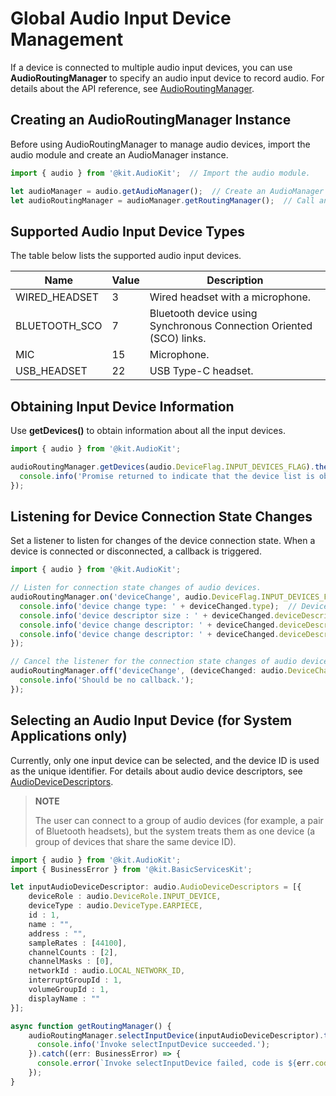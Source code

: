 # Global Audio Input Device Management

If a device is connected to multiple audio input devices, you can use **AudioRoutingManager** to specify an audio input device to record audio. For details about the API reference, see [AudioRoutingManager](../../reference/apis-audio-kit/js-apis-audio.md#audioroutingmanager9).

## Creating an AudioRoutingManager Instance

Before using AudioRoutingManager to manage audio devices, import the audio module and create an AudioManager instance.

```ts
import { audio } from '@kit.AudioKit';  // Import the audio module.

let audioManager = audio.getAudioManager();  // Create an AudioManager instance.
let audioRoutingManager = audioManager.getRoutingManager();  // Call an API of AudioManager to create an AudioRoutingManager instance.
```

## Supported Audio Input Device Types

The table below lists the supported audio input devices.

| Name| Value| Description| 
| -------- | -------- | -------- |
| WIRED_HEADSET | 3 | Wired headset with a microphone.| 
| BLUETOOTH_SCO | 7 | Bluetooth device using Synchronous Connection Oriented (SCO) links.| 
| MIC | 15 | Microphone.| 
| USB_HEADSET | 22 | USB Type-C headset.| 

## Obtaining Input Device Information

Use **getDevices()** to obtain information about all the input devices.

```ts
import { audio } from '@kit.AudioKit';

audioRoutingManager.getDevices(audio.DeviceFlag.INPUT_DEVICES_FLAG).then((data: audio.AudioDeviceDescriptors) => {
  console.info('Promise returned to indicate that the device list is obtained.');
});
```

## Listening for Device Connection State Changes

Set a listener to listen for changes of the device connection state. When a device is connected or disconnected, a callback is triggered.

```ts
import { audio } from '@kit.AudioKit';

// Listen for connection state changes of audio devices.
audioRoutingManager.on('deviceChange', audio.DeviceFlag.INPUT_DEVICES_FLAG, (deviceChanged: audio.DeviceChangeAction) => {
  console.info('device change type: ' + deviceChanged.type);  // Device connection state change. The value 0 means that the device is connected and 1 means that the device is disconnected.
  console.info('device descriptor size : ' + deviceChanged.deviceDescriptors.length);
  console.info('device change descriptor: ' + deviceChanged.deviceDescriptors[0].deviceRole);  // Device role.
  console.info('device change descriptor: ' + deviceChanged.deviceDescriptors[0].deviceType);  // Device type.
});

// Cancel the listener for the connection state changes of audio devices.
audioRoutingManager.off('deviceChange', (deviceChanged: audio.DeviceChangeAction) => {
  console.info('Should be no callback.');
});
```
<!--Del-->
## Selecting an Audio Input Device (for System Applications only)

Currently, only one input device can be selected, and the device ID is used as the unique identifier. For details about audio device descriptors, see [AudioDeviceDescriptors](../../reference/apis-audio-kit/js-apis-audio.md#audiodevicedescriptors).

> **NOTE**
> 
> The user can connect to a group of audio devices (for example, a pair of Bluetooth headsets), but the system treats them as one device (a group of devices that share the same device ID).

```ts
import { audio } from '@kit.AudioKit';
import { BusinessError } from '@kit.BasicServicesKit';

let inputAudioDeviceDescriptor: audio.AudioDeviceDescriptors = [{
    deviceRole : audio.DeviceRole.INPUT_DEVICE,
    deviceType : audio.DeviceType.EARPIECE,
    id : 1,
    name : "",
    address : "",
    sampleRates : [44100],
    channelCounts : [2],
    channelMasks : [0],
    networkId : audio.LOCAL_NETWORK_ID,
    interruptGroupId : 1,
    volumeGroupId : 1,
    displayName : ""
}];

async function getRoutingManager() {
    audioRoutingManager.selectInputDevice(inputAudioDeviceDescriptor).then(() => {
      console.info('Invoke selectInputDevice succeeded.');
    }).catch((err: BusinessError) => {
      console.error(`Invoke selectInputDevice failed, code is ${err.code}, message is ${err.message}`);
    });
}

```
<!--DelEnd-->
